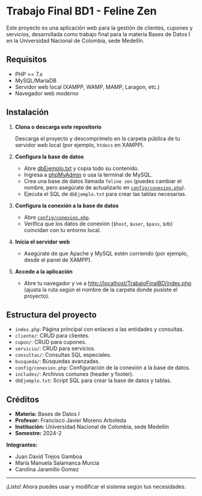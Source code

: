 # Trabajo Final BD1 - Feline Zen

Este proyecto es una aplicación web para la gestión de clientes, cupones y servicios, desarrollada como trabajo final para la materia Bases de Datos I en la Universidad Nacional de Colombia, sede Medellín.

## Requisitos

- PHP >= 7.x
- MySQL/MariaDB
- Servidor web local (XAMPP, WAMP, MAMP, Laragon, etc.)
- Navegador web moderno

## Instalación

1. **Clona o descarga este repositorio**

   Descarga el proyecto y descomprímelo en la carpeta pública de tu servidor web local (por ejemplo, `htdocs` en XAMPP).

2. **Configura la base de datos**

   - Abre [dbEjemplo.txt](dbEjemplo.txt) y copia todo su contenido.
   - Ingresa a [phpMyAdmin](http://localhost/phpmyadmin) o usa la terminal de MySQL.
   - Crea una base de datos llamada `feline zen` (puedes cambiar el nombre, pero asegúrate de actualizarlo en [`config/conexion.php`](config/conexion.php)).
   - Ejecuta el SQL de `dbEjemplo.txt` para crear las tablas necesarias.

3. **Configura la conexión a la base de datos**

   - Abre [`config/conexion.php`](config/conexion.php).
   - Verifica que los datos de conexión (`$host`, `$user`, `$pass`, `$db`) coincidan con tu entorno local.

4. **Inicia el servidor web**

   - Asegúrate de que Apache y MySQL estén corriendo (por ejemplo, desde el panel de XAMPP).

5. **Accede a la aplicación**

   - Abre tu navegador y ve a [http://localhost/TrabajoFinalBD/index.php](http://localhost/TrabajoFinalBD/index.php) (ajusta la ruta según el nombre de la carpeta donde pusiste el proyecto).

## Estructura del proyecto

- `index.php`: Página principal con enlaces a las entidades y consultas.
- `cliente/`: CRUD para clientes.
- `cupon/`: CRUD para cupones.
- `servicio/`: CRUD para servicios.
- `consultas/`: Consultas SQL especiales.
- `busqueda/`: Búsquedas avanzadas.
- `config/conexion.php`: Configuración de la conexión a la base de datos.
- `includes/`: Archivos comunes (header y footer).
- `dbEjemplo.txt`: Script SQL para crear la base de datos y tablas.

## Créditos

- **Materia:** Bases de Datos I
- **Profesor:** Francisco Javier Moreno Arboleda
- **Institución:** Universidad Nacional de Colombia, sede Medellín
- **Semestre:** 2024-2

**Integrantes:**
- Juan David Trejos Gamboa
- María Manuela Salamanca Murcia
- Carolina Jaramillo Gomez

---

¡Listo! Ahora puedes usar y modificar el sistema según tus necesidades.